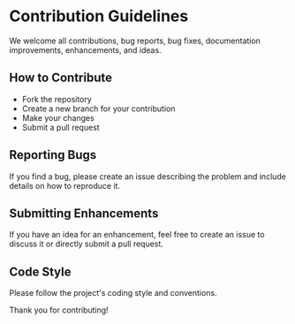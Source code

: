 # Contribution Guidelines

We welcome all contributions, bug reports, bug fixes, documentation improvements, enhancements, and ideas.

## How to Contribute

- Fork the repository
- Create a new branch for your contribution
- Make your changes
- Submit a pull request

## Reporting Bugs

If you find a bug, please create an issue describing the problem and include details on how to reproduce it.

## Submitting Enhancements

If you have an idea for an enhancement, feel free to create an issue to discuss it or directly submit a pull request.

## Code Style

Please follow the project's coding style and conventions.

Thank you for contributing!
